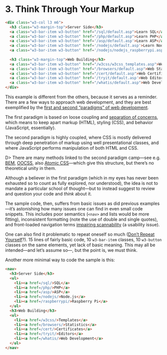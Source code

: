 # 3. Think Through Your Markup

```html
<div class="w3-col l3 m6">
  <h3 class="w3-margin-top">Server Side</h3>
  <a class="w3-bar-item w3-button" href="/sql/default.asp">Learn SQL</a>
  <a class="w3-bar-item w3-button" href="/php/default.asp">Learn PHP</a>
  <a class="w3-bar-item w3-button" href='/asp/default.asp'>Learn ASP</a>
  <a class="w3-bar-item w3-button" href='/nodejs/default.asp'>Learn Node.js</a>
  <a class="w3-bar-item w3-button" href='/nodejs/nodejs_raspberrypi.asp'>Learn Raspberry Pi</a>
    
  <h3 class="w3-margin-top">Web Building</h3>
  <a class="w3-bar-item w3-button" href="/w3css/w3css_templates.asp">Web Templates</a>
  <a class="w3-bar-item w3-button" href="/browsers/default.asp">Web Statistics</a>
  <a class="w3-bar-item w3-button" href="/cert/default.asp">Web Certificates</a>
  <a class="w3-bar-item w3-button" href='/tryit/default.asp'>Web Editor</a>
  <a class="w3-bar-item w3-button" href="/whatis/default.asp">Web Development</a>
</div>
```

This example is different from the others, because it serves as a reminder. There are a few ways to approach web development, and they are best exemplified by the [first and second “paradigms” of web development](https://meiert.com/en/blog/two-paradigms/).

The first paradigm is based on loose coupling and [separation of concerns](https://en.wikipedia.org/wiki/Separation_of_concerns), which means to keep apart markup (HTML), styling (CSS), and behavior (JavaScript, essentially).

The second paradigm is highly coupled, where CSS is mostly delivered through deep penetration of markup using well presentational classes, and where JavaScript performs manipulation of both HTML and CSS.

D> There are many methods linked to the second paradigm camp—see e.g. [BEM](http://getbem.com/), [OOCSS](http://oocss.org/), also [Atomic CSS](https://acss.io/)—which give this structure, but there’s no theoretical unity in them.

Although a believer in the first paradigm (which in my eyes has never been exhausted so to count as fully explored, nor understood), the idea is not to mandate a particular school of thought—but to instead suggest to review and question your code and _think_ about it.

The sample code, then, suffers from basic issues as did previous examples—it’s astonishing how many issues one can find in even small code snippets. This includes poor semantics (`<nav>` and lists would be more fitting), inconsistent formatting (note the use of double and single quotes), and front-loaded navigation terms [impairing scannability](https://www.nngroup.com/articles/first-2-words-a-signal-for-scanning/) (a usability issue).

One can also find it problematic to repeat oneself so much ([Don’t Repeat Yourself](https://en.wikipedia.org/wiki/Don%27t_repeat_yourself)?). 15 lines of fairly basic code, 10 `w3-bar-item` classes, 10 `w3-button` classes on the same elements, yet lack of basic meaning. This may all be intended—and let’s assume so—, but the point is, we must think.

Another more minimal way to code the sample is this:

```html
<nav>
  <h3>Server Side</h3>
  <ul>
    <li><a href=/sql/>SQL</a>
    <li><a href=/php/>PHP</a>
    <li><a href=/asp/>ASP</a>
    <li><a href=/nodejs/>Node.js</a>
    <li><a href=/raspberrypi/>Raspberry Pi</a>
  </ul>
  <h3>Web Building</h3>
  <ul>
    <li><a href=/w3css/>Templates</a>
    <li><a href=/browsers/>Statistics</a>
    <li><a href=/cert/>Certificates</a>
    <li><a href=/tryit/>Editors</a>
    <li><a href=/whatis/>Web Development</a>
  </ul>
</nav>
```